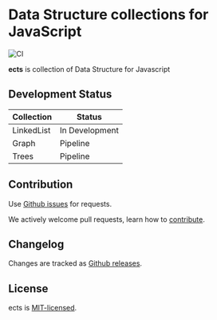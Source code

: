 Data Structure collections for JavaScript
====================================
![CI](https://github.com/kumpuldev/ects/workflows/CI/badge.svg)

**ects** is collection of Data Structure for Javascript

Development Status
------------------

| Collection | Status         |
| ---------- | -------------- |
| LinkedList | In Development |
| Graph      | Pipeline       |
| Trees      | Pipeline       |

Contribution
------------

Use [Github issues](https://github.com/kumpuldev/ects/issues) for requests.

We actively welcome pull requests, learn how to [contribute](https://github.com/kumpuldev/ects/blob/master/.github/CONTRIBUTING.md).


Changelog
---------

Changes are tracked as [Github releases](https://github.com/kumpuldev/ects/releases).

License
-------

ects is [MIT-licensed](https://github.com/kumpuldev/ects/blob/master/LICENSE).
